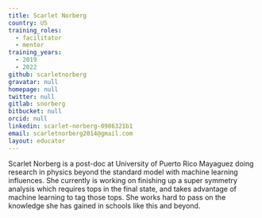 ```yaml
---
title: Scarlet Norberg
country: US
training_roles:
  - facilitator
  - mentor
training_years:
  - 2019
  - 2022
github: scarletnorberg
gravatar: null
homepage: null
twitter: null
gitlab: snorberg
bitbucket: null
orcid: null
linkedin: scarlet-norberg-0986321b1
email: scarletnorberg2014@gmail.com
layout: educator
---
```


Scarlet Norberg is a post-doc at University of Puerto Rico Mayaguez doing
research in physics beyond the standard model with machine learning influences.
She currently is working on finishing up a super symmetry analysis which
requires tops in the final state, and takes advantage of machine learning to tag
those tops. She works hard to pass on the knowledge she has gained in schools
like this and beyond.
